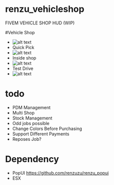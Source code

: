 # renzu_vehicleshop
FIVEM VEHICLE SHOP HUD (WIP)

#Vehicle Shop
- ![alt text](https://i.imgur.com/zXDIuqm.png)
- Quick Pick
- ![alt text](https://i.imgur.com/f5w3VgE.png)
- Inside shop
- ![alt text](https://i.imgur.com/vkNWRfw.png)
- Test Drive
- ![alt text](https://i.imgur.com/apcGFUT.png)

# todo
- PDM Management
- Multi Shop
- Stock Management
- Odd jobs possible
- Change Colors Before Purchasing
- Support Different Payments
- Reposes Job?

# Dependency
- PopUI https://github.com/renzuzu/renzu_popui
- ESX
